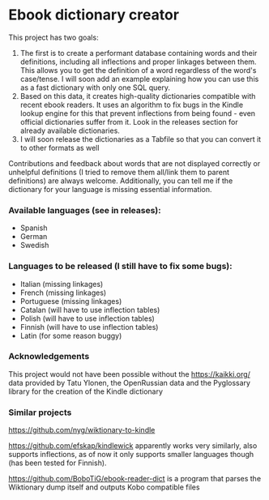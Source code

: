 # Ebook dictionary creator

This project has two goals:
1. The first is to create a performant database containing words and their definitions, including all inflections and proper linkages between them. This allows you to get the definition of a word regardless of the word's case/tense. I will soon add an example explaining how you can use this as a fast dictionary with only one SQL query.
2. Based on this data, it creates high-quality dictionaries compatible with recent ebook readers. It uses an algorithm to fix bugs in the Kindle lookup engine for this that prevent inflections from being found - even official dictionaries suffer from it. Look in the releases section for already available dictionaries.
3. I will soon release the dictionaries as a Tabfile so that you can convert it to other formats as well

Contributions and feedback about words that are not displayed correctly or unhelpful definitions (I tried to remove them all/link them to parent definitions) are always welcome. Additionally, you can tell me if the dictionary for your language is missing essential information.

### Available languages (see in releases):
* Spanish
* German
* Swedish

### Languages to be released (I still have to fix some bugs):
* Italian (missing linkages)
* French (missing linkages)
* Portuguese (missing linkages)
* Catalan (will have to use inflection tables)
* Polish (will have to use inflection tables)
* Finnish (will have to use inflection tables)
* Latin (for some reason buggy)

### Acknowledgements
This project would not have been possible without the https://kaikki.org/ data provided by Tatu Ylonen, the OpenRussian data and the Pyglossary library for the creation of the Kindle dictionary

### Similar projects

https://github.com/nyg/wiktionary-to-kindle 

https://github.com/efskap/kindlewick apparently works very similarly, also supports inflections, as of now it only supports smaller languages though (has been tested for Finnish).

https://github.com/BoboTiG/ebook-reader-dict is a program that parses the Wiktionary dump itself and outputs Kobo compatible files